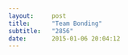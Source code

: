 ```yaml
---
layout:     post
title:      "Team Bonding"
subtitle:   "2856"
date:       2015-01-06 20:04:12
---
```


<object src="img/bond.pdf" type="application/pdf" width="100%" height="100%">
  <p>Alternative text - include a link <a href="img/bond.pdf">to the PDF!</a></p>
</object>

